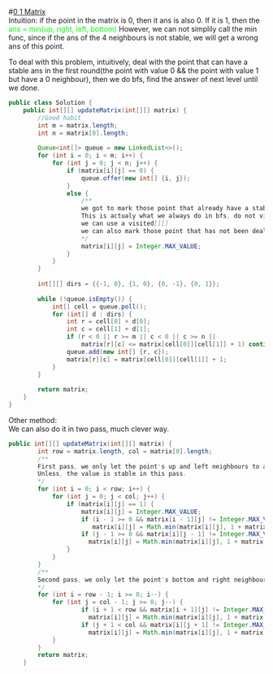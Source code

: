 #[0 1 Matrix](https://leetcode.com/problems/01-matrix/)  
Intuition: if the point in the matrix is 0, then it ans is also 0. If it is 1, then the <font color=#00ff00>ans = min(up, right, left, bottom)</font> However, we can not simplily call the min func, since if the ans of the 4 neighbours is not stable, we will get a wrong ans of this point.  

To deal with this problem, intuitively, deal with the point that can have a stable ans in the first round(the point with value 0 && the point with value 1 but have a 0 neighbour), then we do bfs, find the answer of next level until we done.  

```java
public class Solution {
    public int[][] updateMatrix(int[][] matrix) {
        //Good habit
        int m = matrix.length;
        int n = matrix[0].length;
        
        Queue<int[]> queue = new LinkedList<>();
        for (int i = 0; i < m; i++) {
            for (int j = 0; j < n; j++) {
                if (matrix[i][j] == 0) {
                    queue.offer(new int[] {i, j});
                }
                else {
                    /**
                    we got to mark those point that already have a stable ans, in case we change the correct ans in the future.
                    This is actualy what we always do in bfs, do not visite the visited point again!!!!!
                    we can use a visited[][]
                    we can also mark those point that has not been deal with, set them as Integer.MAX_VALUE
                    */
                    matrix[i][j] = Integer.MAX_VALUE;
                }
            }
        }
        
        int[][] dirs = {{-1, 0}, {1, 0}, {0, -1}, {0, 1}};
        
        while (!queue.isEmpty()) {
            int[] cell = queue.poll();
            for (int[] d : dirs) {
                int r = cell[0] + d[0];
                int c = cell[1] + d[1];
                if (r < 0 || r >= m || c < 0 || c >= n || 
                    matrix[r][c] <= matrix[cell[0]][cell[1]] + 1) continue;
                queue.add(new int[] {r, c});
                matrix[r][c] = matrix[cell[0]][cell[1]] + 1;
            }
        }
        
        return matrix;
    }
}
```

Other method:  
We can also do it in two pass, much clever way.
```java
public int[][] updateMatrix(int[][] matrix) {
        int row = matrix.length, col = matrix[0].length;
        /**
        First pass, we only let the point's up and left neighbours to affact its value.
        Unless, the value is stable in this pass.
        */
        for (int i = 0; i < row; i++) {
            for (int j = 0; j < col; j++) {
                if (matrix[i][j] == 1) {
                    matrix[i][j] = Integer.MAX_VALUE;
                    if (i - 1 >= 0 && matrix[i - 1][j] != Integer.MAX_VALUE) 
                       matrix[i][j] = Math.min(matrix[i][j], 1 + matrix[i - 1][j]);
                    if (j - 1 >= 0 && matrix[i][j - 1] != Integer.MAX_VALUE) 
                      matrix[i][j] = Math.min(matrix[i][j], 1 + matrix[i][j - 1]);
                }
            }
        }
        /**
        Second pass, we only let the point's bottom and right neighbours to affact its value.
        */
        for (int i = row - 1; i >= 0; i--) {
            for (int j = col - 1; j >= 0; j--) {
                    if (i + 1 < row && matrix[i + 1][j] != Integer.MAX_VALUE) 
                      matrix[i][j] = Math.min(matrix[i][j], 1 + matrix[i + 1][j]);
                    if (j + 1 < col && matrix[i][j + 1] != Integer.MAX_VALUE) 
                      matrix[i][j] = Math.min(matrix[i][j], 1 + matrix[i][j + 1]);
            }
        }
        return matrix;
    }
```
